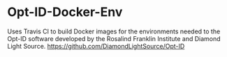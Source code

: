 # Opt-ID-Docker-Env
Uses Travis CI to build Docker images for the environments needed to the Opt-ID software developed by the Rosalind Franklin Institute and Diamond Light Source. https://github.com/DiamondLightSource/Opt-ID
